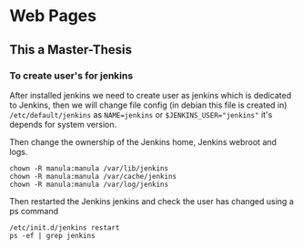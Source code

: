 # Web Pages
## This a Master-Thesis

### To create user's for jenkins

After installed jenkins we need to create user as jenkins which is dedicated to Jenkins, then we will change file config (in debian this file is created in) `/etc/default/jenkins` as `NAME=jenkins` or `$JENKINS_USER="jenkins"` it's depends for system version.

Then change the ownership of the Jenkins home, Jenkins webroot and logs.

```
chown -R manula:manula /var/lib/jenkins
chown -R manula:manula /var/cache/jenkins
chown -R manula:manula /var/log/jenkins
```

Then restarted the Jenkins jenkins and check the user has changed using a ps command
```
/etc/init.d/jenkins restart
ps -ef | grep jenkins
```
